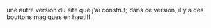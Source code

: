 une autre version du site que j'ai construt; dans ce version, il y a des bouttons magiques en haut!!!
